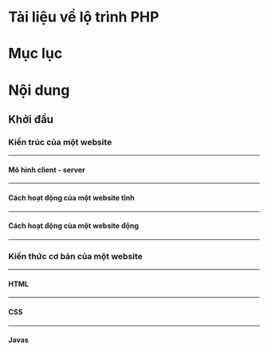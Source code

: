 Tài liệu về lộ trình PHP
==================


Mục lục
======
<!--ts-->
  
<!--te-->


Nội dung
=======

Khởi đầu
-----------

### Kiến trúc của một website
-------------------------------------------

#### Mô hình client - server
---------------------------------	

#### Cách hoạt động của một website tĩnh
----------------------------------------------------

#### Cách hoạt động của một website động
-----------------------------------------------------

### Kiến thức cơ bản của một website
-----------------------------------------	

#### HTML
---------------

#### CSS
-----------

#### Javas
<!--stackedit_data:
eyJoaXN0b3J5IjpbLTE3MzYwNzAzNTQsLTYzMjczMzM4M119
-->